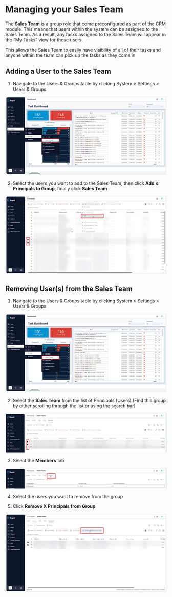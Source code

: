 # Managing your Sales Team

The **Sales Team** is a group role that come preconfigured as part of the CRM module. This means that users within the system can be assigned to the Sales Team. As a result, any tasks assigned to the Sales Team will appear in the “My Tasks” view for those users.

This allows the Sales Team to easily have visibility of all of their tasks and anyone within the team can pick up the tasks as they come in

## Adding a User to the Sales Team

1. Navigate to the Users &amp; Groups table by clicking System &gt; Settings &gt; Users &amp; Groups  

![Navigate to users and groups](<Navigate to Users and Groups.png>)

2. Select the users you want to add to the Sales Team, then click **Add x Principals to Group**, finally click **Sales Team** 

![Select users and add to group](<Select Sales Team from dropdown.png>)

## Removing User(s) from the Sales Team

1. Navigate to the Users &amp; Groups table by clicking System &gt; Settings &gt; Users &amp; Groups  

![Navigate to users and groups](<Navigate to Users and Groups.png>)

2. Select the **Sales Team** from the list of Principals (Users) (Find this group by either scrolling through the list or using the search bar)  

![Select Sales Team](<Select Sales Team.png>)

3. Select the **Members** tab  

![Select the Members tab](<Select Members tab.png>)

4. Select the users you want to remove from the group

5. Click **Remove X Principals from Group** 

![Remove users from group](<Remove principals from group.png>)